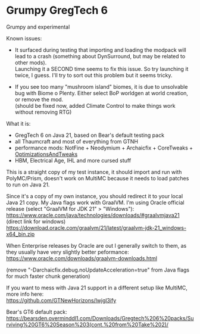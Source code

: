 # Grumpy GregTech 6
Grumpy and experimental

Known issues: 
- It surfaced during testing that importing and loading the modpack will lead to a crash (something about DynSurround, but may be related to other mods).  
Launching it a SECOND time seems to fix this issue. So try launching it twice, I guess. I'll try to sort out this problem but it seems tricky.

- If you see too many "mushroom island" biomes, it is due to unsolvable bug with Biome o Plenty. Either select BoP worldgen at world creation, or remove the mod.  
(should be fixed now, added Climate Control to make things work without removing RTG)

What it is: 
+ GregTech 6 on Java 21, based on Bear's default testing pack
+ all Thaumcraft and most of everything from GTNH
+ performance mods: NotFine + Neodymium + Archaicfix + CoreTweaks + [OptimizationsAndTweaks](https://github.com/quentin452/OptimizationsAndTweaks)
+ HBM, Electrical Age, IHL and more cursed stuff
 
This is a straight copy of my test instance, it should import and run with PolyMC/Prism, doesn't work on MultiMC because it needs to load patches to run on Java 21.

Since it's a copy of my own instance, you should redirect it to your local Java 21 copy. My Java flags work with GraalVM.
I'm using Oracle official release (select "GraalVM for JDK 21" > "Windows"):  
https://www.oracle.com/java/technologies/downloads/#graalvmjava21   
(direct link for windows) https://download.oracle.com/graalvm/21/latest/graalvm-jdk-21_windows-x64_bin.zip

When Enterprise releases by Oracle are out I generally switch to them, as they usually have very slightly better peformance:    
https://www.oracle.com/downloads/graalvm-downloads.html  
 
(remove "-Darchaicfix.debug.noUpdateAcceleration=true" from Java flags for much faster chunk generation) 

If you want to mess with Java 21 support in a different setup like MultiMC, more info here:  
https://github.com/GTNewHorizons/lwjgl3ify  

Bear's GT6 default pack:  
https://bearsden.overminddl1.com/Downloads/Gregtech%206%20packs/Surviving%20GT6%20Season%203(cont.%20from%20Take%202)/
